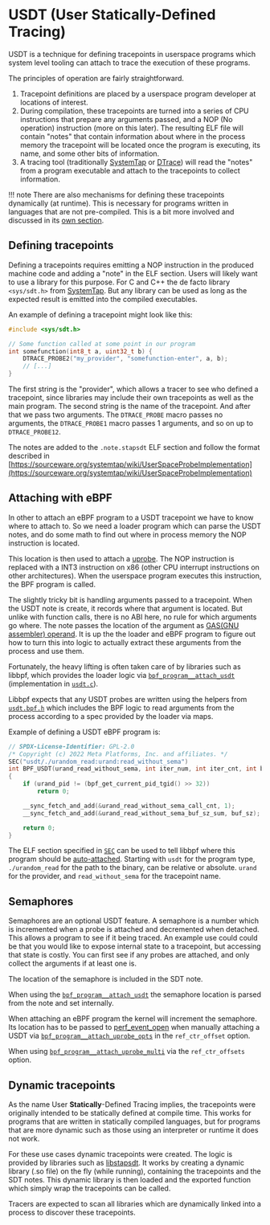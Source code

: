 # USDT (User Statically-Defined Tracing)

USDT is a technique for defining tracepoints in userspace programs which system level tooling can attach to trace the execution of these programs.

The principles of operation are fairly straightforward. 

1. Tracepoint definitions are placed by a userspace program developer at locations of interest. 
2. During compilation, these tracepoints are turned into a series of CPU instructions that prepare any arguments passed, and a <nospell>NOP</nospell> (No operation) instruction (more on this later). The resulting ELF file will contain "notes" that contain information about where in the process memory the tracepoint will be located once the program is executing, its name, and some other bits of information.
3. A tracing tool (traditionally <nospell>[SystemTap](https://sourceware.org/systemtap/)</nospell> or <nospell>[DTrace](https://dtrace.org/)</nospell>) will read the "notes" from a program executable and attach to the tracepoints to collect information.

!!! note
    There are also mechanisms for defining these tracepoints dynamically (at runtime). This is necessary for programs written in languages that are not pre-compiled. This is a bit more involved and discussed in its [own section](#dynamic-tracepoints).

## Defining tracepoints

Defining a tracepoints requires emitting a <nospell>NOP</nospell> instruction in the produced machine code and adding a "note" in the ELF section. Users will likely want to use a library for this purpose. For C and C++ the de facto library `<sys/sdt.h>` from [SystemTap](https://sourceware.org/git/?p=systemtap.git;a=blob;f=includes/sys/sdt.h;h=e743f1f29bdabb6d7f5b4bbb7ab0a448767658a0;hb=HEAD). But any library can be used as long as the expected result is emitted into the compiled executables.

An example of defining a tracepoint might look like this:

```c
#include <sys/sdt.h>

// Some function called at some point in our program
int somefunction(int8_t a, uint32_t b) {
    DTRACE_PROBE2("my_provider", "somefunction-enter", a, b);
    // [...]
}
```

The first string is the "provider", which allows a tracer to see who defined a tracepoint, since libraries may include their own tracepoints as well as the main program. The second string is the name of the tracepoint. And after that we pass two arguments. The `DTRACE_PROBE` macro passes no arguments, the `DTRACE_PROBE1` macro passes 1 arguments, and so on up to `DTRACE_PROBE12`.

The notes are added to the `.note.stapsdt` ELF section and follow the format described in [https://sourceware.org/systemtap/wiki/UserSpaceProbeImplementation](https://sourceware.org/systemtap/wiki/UserSpaceProbeImplementation)

## Attaching with eBPF

In other to attach an eBPF program to a USDT tracepoint we have to know where to attach to. So we need a loader program which can parse the USDT notes, and do some math to find out where in process memory the <nospell>NOP</nospell> instruction is located.

This location is then used to attach a [uprobe](../program-type/BPF_PROG_TYPE_KPROBE.md#usage). The <nospell>NOP</nospell> instruction is replaced with a INT3 instruction on x86 (other CPU interrupt instructions on other architectures). When the userspace program executes this instruction, the BPF program is called.

The slightly tricky bit is handling arguments passed to a tracepoint. When the USDT note is create, it records where that argument is located. But unlike with function calls, there is no ABI here, no rule for which arguments go where. The note passes the location of the argument as [GAS(GNU assembler) operand](https://en.wikibooks.org/wiki/X86_Assembly/GNU_assembly_syntax). It is up the the loader and eBPF program to figure out how to turn this into logic to actually extract these arguments from the process and use them.

Fortunately, the heavy lifting is often taken care of by libraries such as libbpf, which provides the loader logic via [`bpf_program__attach_usdt`](../../ebpf-library/libbpf/userspace/bpf_program__attach_usdt.md) (implementation in [`usdt.c`](https://github.com/libbpf/libbpf/blob/master/src/usdt.c)).

Libbpf expects that any USDT probes are written using the helpers from [`usdt.bpf.h`](../../ebpf-library/libbpf/ebpf/index.md#usdtbpfh) which includes the BPF logic to read arguments from the process according to a spec provided by the loader via maps.

Example of defining a USDT eBPF program is:

```c hl_lines="4"
// SPDX-License-Identifier: GPL-2.0
/* Copyright (c) 2022 Meta Platforms, Inc. and affiliates. */
SEC("usdt/./urandom_read:urand:read_without_sema")
int BPF_USDT(urand_read_without_sema, int iter_num, int iter_cnt, int buf_sz)
{
	if (urand_pid != (bpf_get_current_pid_tgid() >> 32))
		return 0;

	__sync_fetch_and_add(&urand_read_without_sema_call_cnt, 1);
	__sync_fetch_and_add(&urand_read_without_sema_buf_sz_sum, buf_sz);

	return 0;
}
```

The ELF section specified in [`SEC`](../../ebpf-library/libbpf/ebpf/SEC.md) can be used to tell libbpf where this program should be [auto-attached](../../ebpf-library/libbpf/userspace/bpf_program__attach.md). Starting with `usdt` for the program type, `./urandom_read` for the path to the binary, can be relative or absolute. `urand` for the provider, and `read_without_sema` for the tracepoint name.

## Semaphores

Semaphores are an optional USDT feature. A semaphore is a number which is incremented when a probe is attached and decremented when detached. This allows a program to see if it being traced. An example use could could be that you would like to expose internal state to a tracepoint, but accessing that state is costly. You can first see if any probes are attached, and only collect the arguments if at least one is.

The location of the semaphore is included in the <nospell>SDT</nospell> note.

When using the [`bpf_program__attach_usdt`](../../ebpf-library/libbpf/userspace/bpf_program__attach_usdt.md) the semaphore location is parsed from the note and set internally.

When attaching an eBPF program the kernel will increment the semaphore. Its location has to be passed to [perf_event_open](https://man7.org/linux/man-pages/man2/perf_event_open.2.html) when manually attaching a USDT via [`bpf_program__attach_uprobe_opts`](../../ebpf-library/libbpf/userspace/bpf_program__attach_uprobe_opts.md#ref_ctr_offset) in the `ref_ctr_offset` option.

When using [`bpf_program__attach_uprobe_multi`](../../ebpf-library/libbpf/userspace/bpf_program__attach_uprobe_multi.md#ref_ctr_offsets) via the `ref_ctr_offsets` option.

## Dynamic tracepoints

As the name User **Statically**-Defined Tracing implies, the tracepoints were originally intended to be statically defined at compile time. This works for programs that are written in statically compiled languages, but for programs that are more dynamic such as those using an interpreter or runtime it does not work.

For these use cases dynamic tracepoints were created. The logic is provided by libraries such as [libstapsdt](https://github.com/linux-usdt/libstapsdt). It works by creating a dynamic library (.so file) on the fly (while running), containing the tracepoints and the <nospell>SDT</nospell> notes. This dynamic library is then loaded and the exported function which simply wrap the tracepoints can be called.

Tracers are expected to scan all libraries which are dynamically linked into a process to discover these tracepoints.
